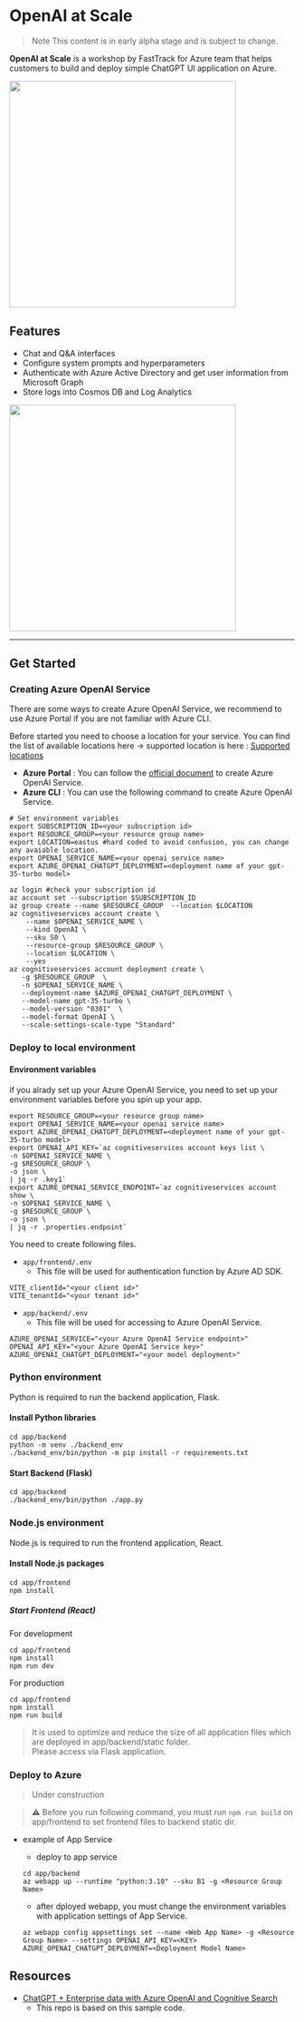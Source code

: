 # OpenAI at Scale
>
> Note
This content is in early alpha stage and is subject to change.

**OpenAI at Scale** is a workshop by FastTrack for Azure team that helps customers to build and deploy simple ChatGPT UI application on Azure.

<img src="./docs/appcomponents.png" width="400">

## Features

- Chat and Q&A interfaces
- Configure system prompts and hyperparameters
- Authenticate with Azure Active Directory and get user information from Microsoft Graph
- Store logs into Cosmos DB and Log Analytics

<img src="./docs/chatscreen.png" width="400">

---

## Get Started

### Creating Azure OpenAI Service

There are some ways to create Azure OpenAI Service, we recommend to use Azure Portal if you are not familiar with Azure CLI.

Before started you need to choose a location for your service. You can find the list of available locations here -> supported location is here : [Supported locations](https://azure.microsoft.com/en-us/explore/global-infrastructure/products-by-region/?regions=all&products=cognitive-services)

- **Azure Portal** :
You can follow the [official document](https://learn.microsoft.com/en-us/azure/cognitive-services/openai/how-to/create-resource?pivots=web-portal) to create Azure OpenAI Service.
- **Azure CLI** : You can use the following command to create Azure OpenAI Service.

```shell
# Set environment variables
export SUBSCRIPTION_ID=<your subscription id>
export RESOURCE_GROUP=<your resource group name>
export LOCATION=eastus #hard coded to avoid confusion, you can change any avaiable location.
export OPENAI_SERVICE_NAME=<your openai service name>
export AZURE_OPENAI_CHATGPT_DEPLOYMENT=<deployment name of your gpt-35-turbo model>
```

```shell
az login #check your subscription id
az account set --subscription $SUBSCRIPTION_ID
az group create --name $RESOURCE_GROUP  --location $LOCATION
az cognitiveservices account create \
    --name $OPENAI_SERVICE_NAME \
    --kind OpenAI \
    --sku S0 \
    --resource-group $RESOURCE_GROUP \
    --location $LOCATION \
    --yes
az cognitiveservices account deployment create \
   -g $RESOURCE_GROUP  \
   -n $OPENAI_SERVICE_NAME \
   --deployment-name $AZURE_OPENAI_CHATGPT_DEPLOYMENT \
   --model-name gpt-35-turbo \
   --model-version "0301"  \
   --model-format OpenAI \
   --scale-settings-scale-type "Standard"
```

### Deploy to local environment
#### Environment variables
if you alrady set up your Azure OpenAI Service, you need to set up your environment variables before you spin up your app.

```shell
export RESOURCE_GROUP=<your resource group name>
export OPENAI_SERVICE_NAME=<your openai service name>
export AZURE_OPENAI_CHATGPT_DEPLOYMENT=<deployment name of your gpt-35-turbo model>
export OPENAI_API_KEY=`az cognitiveservices account keys list \
-n $OPENAI_SERVICE_NAME \
-g $RESOURCE_GROUP \
-o json \
| jq -r .key1`
export AZURE_OPENAI_SERVICE_ENDPOINT=`az cognitiveservices account show \
-n $OPENAI_SERVICE_NAME \
-g $RESOURCE_GROUP \
-o json \
| jq -r .properties.endpoint`
```

You need to create following files.

- `app/frontend/.env`
  - This file will be used for authentication function by Azure AD SDK.

```shell
VITE_clientId="<your client id>"
VITE_tenantId="<your tenant id>"
```

- `app/backend/.env`
  - This file will be used for accessing to Azure OpenAI Service.

```shell
AZURE_OPENAI_SERVICE="<your Azure OpenAI Service endpoint>"
OPENAI_API_KEY="<your Azure OpenAI Service key>"
AZURE_OPENAI_CHATGPT_DEPLOYMENT="<your model deployment>"
```

### Python environment
Python is required to run the backend application, Flask.

#### Install Python libraries
```shell
cd app/backend
python -m venv ./backend_env
./backend_env/bin/python -m pip install -r requirements.txt
```

#### Start Backend (Flask)

```shell
cd app/backend
./backend_env/bin/python ./app.py
```

### Node.js environment
Node.js is required to run the frontend application, React.

#### Install Node.js packages
```shell
cd app/frontend
npm install
```

##### Start Frontend (React)
For development<br/>
```shell
cd app/frontend
npm install
npm run dev
```

For production<br/>
```shell
cd app/frontend
npm install
npm run build
```
> It is used to optimize and reduce the size of all application files which are deployed in app/backend/static folder. <br/>
> Please access via Flask application.



### Deploy to Azure

> Under construction

> ⚠ Before you run following command, you must run `npm run build` on app/frontend to set frontend files to backend static dir.

- example of App Service
  - deploy to app service
  ```shell
  cd app/backend
  az webapp up --runtime "python:3.10" --sku B1 -g <Resource Group Name>
  ```

  - after dployed webapp, you must change the environment variables with application settings of App Service.
  ```shell
  az webapp config appsettings set --name <Web App Name> -g <Resource Group Name> --settings OPENAI_API_KEY=<KEY> AZURE_OPENAI_CHATGPT_DEPLOYMENT=<Deployment Model Name>
  ```

## Resources

- [ChatGPT + Enterprise data with Azure OpenAI and Cognitive Search](https://github.com/Azure-Samples/azure-search-openai-demo)
  - This repo is based on this sample code.
